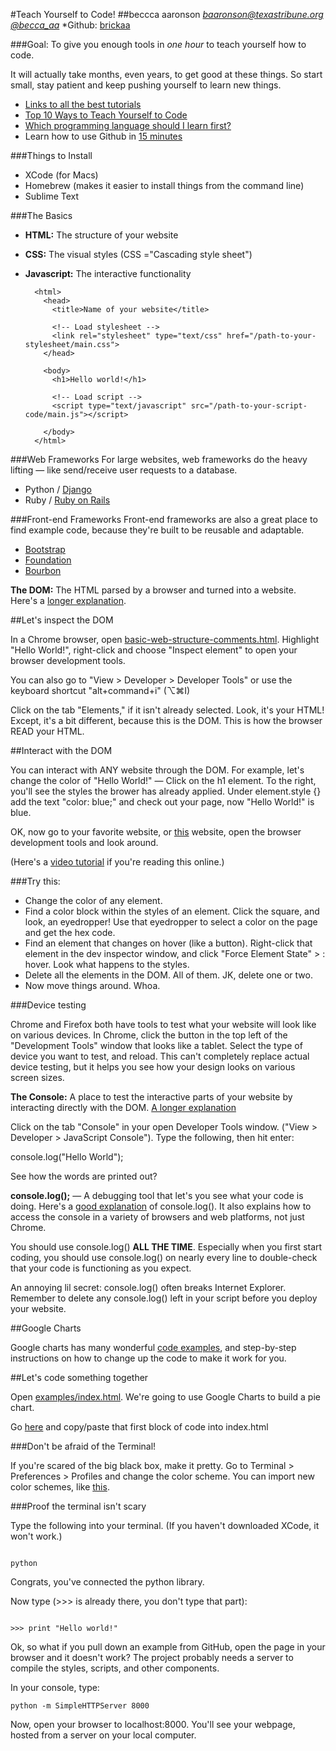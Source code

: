 
#Teach Yourself to Code!
##beccca aaronson
*[baaronson@texastribune.org](http://mailto:baaronson@texastribune.org)*
*[@becca_aa](https://twitter.com/becca_aa)*
*Github: [brickaa](https://github.com/brickaa)

###Goal: To give you enough tools in *one hour* to teach yourself how to code. 

It will actually take months, even years, to get good at these things. So start small, stay patient and keep pushing yourself to learn new things.

+ [Links to all the best tutorials](http://teachyourselftocode.com/)
+ [Top 10 Ways to Teach Yourself to Code](http://lifehacker.com/top-10-ways-to-teach-yourself-to-code-1684250889)
+ [Which programming language should I learn first?](http://lifehacker.com/which-programming-language-should-i-learn-first-1477153665)
+ Learn how to use Github in [15 minutes](https://try.github.io/levels/1/challenges/1)

###Things to Install

+ XCode (for Macs)
+ Homebrew (makes it easier to install things from the command line)
+ Sublime Text

###The Basics
+ **HTML:** The structure of your website
+ **CSS:** The visual styles (CSS ="Cascading style sheet")
+ **Javascript:** The interactive functionality

    <!DOCTYPE html>
        <html>
          <head>
            <title>Name of your website</title>
    
            <!-- Load stylesheet -->
            <link rel="stylesheet" type="text/css" href="/path-to-your-stylesheet/main.css">
          </head>
    
          <body>
            <h1>Hello world!</h1>
    
            <!-- Load script -->
            <script type="text/javascript" src="/path-to-your-script-code/main.js"></script>
    
          </body>
        </html>  

###Web Frameworks
For large websites, web frameworks do the heavy lifting &mdash; like send/receive user requests to a database.

+ Python / [Django](https://www.djangoproject.com/)
+ Ruby / [Ruby on Rails](http://rubyonrails.org/)

###Front-end Frameworks
Front-end frameworks are also a great place to find example code, because they're built to be reusable and adaptable. 

+ [Bootstrap](http://getbootstrap.com/)
+ [Foundation](http://foundation.zurb.com/)
+ [Bourbon](http://bourbon.io/)

**The DOM:** The HTML parsed by a browser and turned into a website. Here's a [longer explanation](https://css-tricks.com/dom/).

##Let's inspect the DOM

In a Chrome browser, open <a href="/examples/basic-web-structure-comments.html" target="_blank">basic-web-structure-comments.html</a>. Highlight "Hello World!", right-click and choose "Inspect element" to open your browser development tools.

You can also go to "View > Developer > Developer Tools" or use the keyboard shortcut "alt+command+i" (⌥⌘I)  

Click on the tab "Elements," if it isn't already selected. Look, it's your HTML! Except, it's a bit different, because this is the DOM. This is how the browser READ your HTML. 

##Interact with the DOM

You can interact with ANY website through the DOM. For example, let's change the color of "Hello World!" &mdash; Click on the h1 element. To the right, you'll see the styles the brower has already applied. Under element.style {} add the text "color: blue;" and check out your page, now "Hello World!" is blue. 

OK, now go to your favorite website, or [this](http://www.theatlantic.com/photo/2015/03/a-visit-to-aoshima-a-cat-island-in-japan/386647/) website, open the browser development tools and look around.

(Here's a [video tutorial](https://www.youtube.com/watch?v=FQKvro1Wz-E) if you're reading this online.)

###Try this:

+ Change the color of any element. 
+ Find a color block within the styles of an element. Click the square, and look, an eyedropper! Use that eyedropper to select a color on the page and get the hex code.
+ Find an element that changes on hover (like a button). Right-click that element in the dev inspector window, and click "Force Element State" > : hover. Look what happens to the styles.
+ Delete all the elements in the DOM. All of them. JK, delete one or two.
+ Now move things around. Whoa.

###Device testing

Chrome and Firefox both have tools to test what your website will look like on various devices. In Chrome, click the button in the top left of the "Development Tools" window that looks like a tablet. Select the type of device you want to test, and reload. This can't completely replace actual device testing, but it helps you see how your design looks on various screen sizes.

**The Console:** A place to test the interactive parts of your website by interacting directly with the DOM. [A longer explanation](https://developer.chrome.com/devtools/docs/console)

Click on the tab "Console" in your open Developer Tools window. ("View > Developer > JavaScript Console"). Type the following, then hit enter:

  console.log("Hello World");

See how the words are printed out? 

**console.log();** &mdash; A debugging tool that let's you see what your code is doing. Here's a [good explanation](http://stackoverflow.com/questions/4539253/what-is-console-log) of console.log(). It also explains how to access the console in a variety of browsers and web platforms, not just Chrome.

You should use console.log() **ALL THE TIME**. Especially when you first start coding, you should use console.log() on nearly every line to double-check that your code is functioning as you expect. 

An annoying lil secret: console.log() often breaks Internet Explorer. Remember to delete any console.log() left in your script before you deploy your website.

##Google Charts

Google charts has many wonderful [code examples](https://developers.google.com/chart/interactive/docs/gallery/barchart), and step-by-step instructions on how to change up the code to make it work for you.

##Let's code something together

Open [examples/index.html](examples/index.html). We're going to use Google Charts to build a pie chart. 

Go [here](https://developers.google.com/chart/interactive/docs/basic_load_libs) and copy/paste that first block of code into index.html

###Don't be afraid of the Terminal!

If you're scared of the big black box, make it pretty. Go to Terminal > Preferences > Profiles and change the color scheme. You can import new color schemes, like [this](http://ethanschoonover.com/solarized).  

###Proof the terminal isn't scary

Type the following into your terminal. (If you haven't downloaded XCode, it won't work.)
<pre><code>
python
</code></pre>

Congrats, you've connected the python library.

Now type (>>> is already there, you don't type that part):
<pre><code>
>>> print "Hello world!"
</code></pre>

Ok, so what if you pull down an example from GitHub, open the page in your browser and it doesn't work? The project probably needs a server to compile the styles, scripts, and other components. 

In your console, type:
<pre><code>python -m SimpleHTTPServer 8000</code></pre>

Now, open your browser to localhost:8000. You'll see your webpage, hosted from a server on your local computer. 